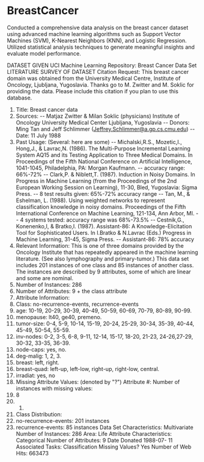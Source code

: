 ﻿# BreastCancer
 Conducted a comprehensive data analysis on the breast cancer dataset using advanced machine learning algorithms such as Support Vector Machines (SVM), K-Nearest Neighbors (KNN), and Logistic Regression. Utilized statistical analysis techniques to generate meaningful insights and evaluate model performance.
 
 DATASET GIVEN
UCI Machine Learning Repository: Breast Cancer Data Set
LITERATURE SURVEY OF DATASET
Citation Request:
This breast cancer domain was obtained from the University Medical Centre,
Institute of Oncology, Ljubljana, Yugoslavia. Thanks go to M. Zwitter and
M. Soklic for providing the data. Please include this citation if you plan
to use this database.
1. Title: Breast cancer data
2. Sources:
-- Matjaz Zwitter & Milan Soklic (physicians)
Institute of Oncology
University Medical Center
Ljubljana, Yugoslavia
-- Donors: Ming Tan and Jeff Schlimmer (Jeffrey.Schlimmer@a.gp.cs.cmu.edu)
-- Date: 11 July 1988
3. Past Usage: (Several: here are some)
-- Michalski,R.S., Mozetic,I., Hong,J., & Lavrac,N. (1986). The
Multi-Purpose Incremental Learning System AQ15 and its Testing
Application to Three Medical Domains. In Proceedings of the
Fifth National Conference on Artificial Intelligence, 1041-1045,
Philadelphia, PA: Morgan Kaufmann.
-- accuracy range: 66%-72%
-- Clark,P. & Niblett,T. (1987). Induction in Noisy Domains. In
Progress in Machine Learning (from the Proceedings of the 2nd
European Working Session on Learning), 11-30, Bled,
Yugoslavia: Sigma Press.
-- 8 test results given: 65%-72% accuracy range
-- Tan, M., & Eshelman, L. (1988). Using weighted networks to
represent classification knowledge in noisy domains. Proceedings
of the Fifth International Conference on Machine Learning, 121-134,
Ann Arbor, MI.
-- 4 systems tested: accuracy range was 68%-73.5%
-- Cestnik,G., Konenenko,I, & Bratko,I. (1987). Assistant-86: A
Knowledge-Elicitation Tool for Sophisticated Users. In I.Bratko
& N.Lavrac (Eds.) Progress in Machine Learning, 31-45, Sigma 
Press.
-- Assistant-86: 78% accuracy
4. Relevant Information:
This is one of three domains provided by the Oncology Institute
that has repeatedly appeared in the machine learning literature.
(See also lymphography and primary-tumor.)
This data set includes 201 instances of one class and 85 instances of
another class. The instances are described by 9 attributes, some of
which are linear and some are nominal.
5. Number of Instances: 286
6. Number of Attributes: 9 + the class attribute
7. Attribute Information:
1. Class: no-recurrence-events, recurrence-events
2. age: 10-19, 20-29, 30-39, 40-49, 50-59, 60-69, 70-79, 80-89, 90-99.
3. menopause: lt40, ge40, premeno.
4. tumor-size: 0-4, 5-9, 10-14, 15-19, 20-24, 25-29, 30-34, 35-39, 40-44, 45-49, 50-54, 55-59.
5. inv-nodes: 0-2, 3-5, 6-8, 9-11, 12-14, 15-17, 18-20, 21-23, 24-26,27-29, 30-32, 33-35, 36-39.
6. node-caps: yes, no.
7. deg-malig: 1, 2, 3.
8. breast: left, right.
9. breast-quad: left-up, left-low, right-up, right-low, central.
10. irradiat: yes, no
8. Missing Attribute Values: (denoted by "?")
Attribute #: Number of instances with missing values:
6. 8
9. 1.
9. Class Distribution:
1. no-recurrence-events: 201 instances
2. recurrence-events: 85 instances
Data Set
Characteristics: Multivariate Number of
Instances: 286 Area: Life
Attribute
Characteristics: Categorical Number of
Attributes: 9 Date Donated 1988-07-
11
Associated Tasks: Classification Missing Values? Yes Number of Web
Hits: 663473
